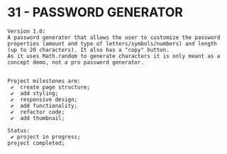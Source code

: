 # 31 - PASSWORD GENERATOR

    Version 1.0:
    A password generator that allows the user to customize the password properties (amount and type of letters/symbols/numbers) and length
    (up to 20 characters). It also has a "copy" button.
    As it uses Math.random to generate characters it is only meant as a concept demo, not a pro password generator.


    Project milestones are:
     ✔  create page structure;
     ✔  add styling;
     ✔  responsive design;
     ✔  add functionality;
     ✔  refactor code;
     ✔  add thumbnail;

    Status:
     ✔ project in progress;
    project completed;
